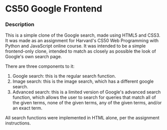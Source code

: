 # CS50 Google Frontend

### Description

This is a simple clone of the Google search, made using HTML5 and CSS3. It was made as an assignment for Harvard's CS50 Web 
Programming with Python and JavaScript online course. It was intended to be a simple frontend-only clone, intended to match as closely as possible the look of Google's own search page. 

There are three components to it:
1. Google search: this is the regular search function.
2. Image search: this is the image search, which has a different google search. 
3. Advanced search: this is a limited version of Google's advanced search function, which allows the user to search for queries that match all of the given terms, none of the given terms, any of the given terms, and/or an exact term.

All search functions were implemented in HTML alone, per the assignment instructions. 